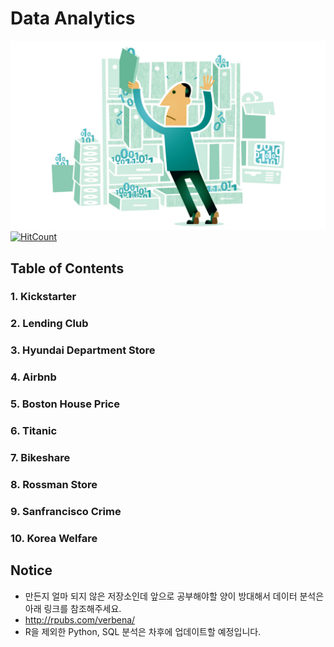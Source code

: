 # Data Analytics

![data-analyst](../images/data-analyst.jpg)
[![HitCount](http://hits.dwyl.io/boys-be-ambitious//Data-analytics.svg)](http://hits.dwyl.io/boys-be-ambitious//Data-analytics)

## Table of Contents
### 1. Kickstarter
### 2. Lending Club
### 3. Hyundai Department Store
### 4. Airbnb
### 5. Boston House Price
### 6. Titanic
### 7. Bikeshare
### 8. Rossman Store
### 9. Sanfrancisco Crime
### 10. Korea Welfare

## Notice
- 만든지 얼마 되지 않은 저장소인데 앞으로 공부해야할 양이 방대해서 데이터 분석은 아래 링크를 참조해주세요.
- http://rpubs.com/verbena/
- R을 제외한 Python, SQL 분석은 차후에 업데이트할 예정입니다.